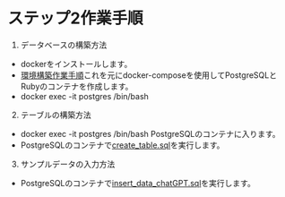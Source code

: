 # ステップ2作業手順
1. データベースの構築方法
- dockerをインストールします。
- [環境構築作業手順](https://www.notion.so/Ruby-PostgreSQL-3146f41cd91148b4b0a4ab29d509f7d9?pvs=4)これを元にdocker-composeを使用してPostgreSQLとRubyのコンテナを作成します。
- docker exec -it postgres /bin/bash
2. テーブルの構築方法
- docker exec -it postgres /bin/bash PostgreSQLのコンテナに入ります。
- PostgreSQLのコンテナで[create_table.sql](../../../docker/internetTV/src/postgres/sql/create_table.sql)を実行します。
3. サンプルデータの入力方法
- PostgreSQLのコンテナで[insert_data_chatGPT.sql](../../../docker/internetTV/src/postgres/sql/insert_data_chatGPT.sql)を実行します。